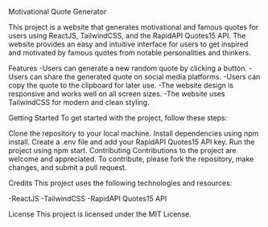 Motivational Quote Generator

This project is a website that generates motivational and famous quotes for users using ReactJS, TailwindCSS, and the RapidAPI Quotes15 API. The website provides an easy and intuitive interface for users to get inspired and motivated by famous quotes from notable personalities and thinkers.

Features
-Users can generate a new random quote by clicking a button.
-Users can share the generated quote on social media platforms.
-Users can copy the quote to the clipboard for later use.
-The website design is responsive and works well on all screen sizes.
-The website uses TailwindCSS for modern and clean styling.

Getting Started
To get started with the project, follow these steps:

Clone the repository to your local machine.
  Install dependencies using npm install.
  Create a .env file and add your RapidAPI Quotes15 API key.
  Run the project using npm start.
Contributing
  Contributions to the project are welcome and appreciated. To contribute, please fork the repository, make changes, and submit a pull request.

Credits
This project uses the following technologies and resources:

-ReactJS
-TailwindCSS
-RapidAPI Quotes15 API

License
This project is licensed under the MIT License.
